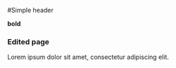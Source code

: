 #Simple header

**bold**
### Edited page


Lorem ipsum dolor sit amet, consectetur adipiscing elit. 



